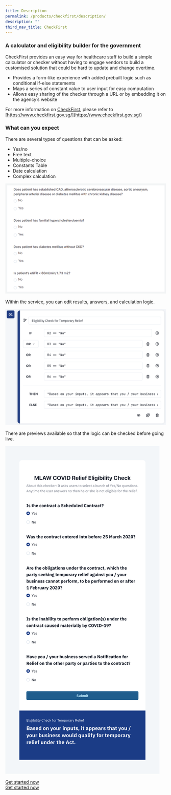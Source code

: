 ```yaml
---
title: Description
permalink: /products/checkfirst/description/
description: ""
third_nav_title: CheckFirst
---
```

### **A calculator and eligibility builder for the government**

CheckFirst provides an easy way for healthcare staff to build a simple calculator or checker without having to engage vendors to build a customised solution that could be hard to update and change overtime.

*   Provides a form-like experience with added prebuilt logic such as conditional if-else statements
*   Maps a series of constant value to user input for easy computation
*   Allows easy sharing of the checker through a URL or by embedding it on the agency’s website

For more information on [CheckFirst](https://www.checkfirst.gov.sg/), please refer to [https://www.checkfirst.gov.sg/](https://www.checkfirst.gov.sg/)


### **What can you expect**

There are several types of questions that can be asked:
* Yes/no
* Free text
* Multiple-choice  
* Constants Table
* Date calculation
* Complex calculation

![](/images/Asset%201@5.png)

Within the service, you can edit results, answers, and calculation logic.

![](/images/Yes_No%20step%203.png)

There are previews available so that the logic can be checked before going live.

![](/images/Yes_No%20Eligible%20result.png)

[Get started now](https://staging.d2p0smzkoz0iqs.amplifyapp.com/products/CheckFirst/get-started/)  
[Get started now](https://cms.isomer.gov.sg/sites/ttsh-ogpshowcase/products/CheckFirst/get-started/)